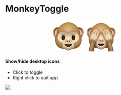 # MonkeyToggle

<p align="center">
  
 <img src="Assets/AppIcon.png" height="100px"/>
 <img src="Assets/see-no-evil-monkey.png" height="100px"/>
 
</p>

#### Show/hide desktop icons
- Click to toggle
- Right click to quit app
<p>
  
 <img src="Assets/demo.gif"/>
 
</p>

